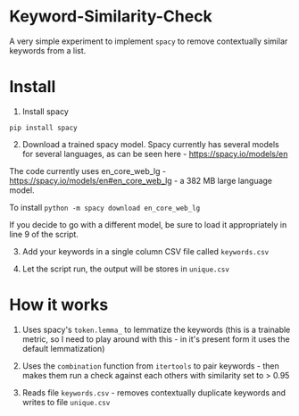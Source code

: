 # Keyword-Similarity-Check

A very simple experiment to implement `spacy` to remove contextually similar keywords from a list. 

# Install

1. Install spacy 

`pip install spacy`

2. Download a trained spacy model. Spacy currently has several models for several languages, as can be seen here - https://spacy.io/models/en

The code currently uses en_core_web_lg - https://spacy.io/models/en#en_core_web_lg - a 382 MB large language model.

To install `python -m spacy download en_core_web_lg`

If you decide to go with a different model, be sure to load it appropriately in line 9 of the script.

3. Add your keywords in a single column CSV file called `keywords.csv`

4. Let the script run, the output will be stores in `unique.csv`


# How it works

1. Uses spacy's `token.lemma_` to lemmatize the keywords (this is a trainable metric, so I need to play around with this - in it's present form it uses the default lemmatization)

2. Uses the `combination` function from `itertools`  to pair keywords - then makes them run a check against each others with similarity set to > 0.95

3. Reads file `keywords.csv` - removes contextually duplicate keywords and writes to file `unique.csv`
